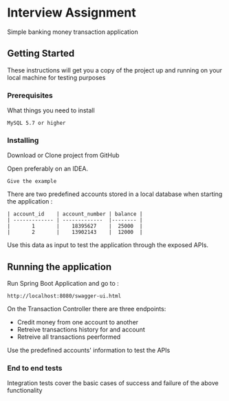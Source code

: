 # Interview Assignment 

Simple banking money transaction application

## Getting Started

These instructions will get you a copy of the project up and running on your local machine for testing purposes

### Prerequisites

What things you need to install

```
MySQL 5.7 or higher
```

### Installing

Download or Clone project from GitHub 

Open preferably on an IDEA.

```
Give the example
```
There are two predefined accounts stored in a local database when starting the application :

```
| account_id    | account_number | balance | 
| ------------- | -------------  |-------- |
|       1       |    18395627    |  25000  | 
|       2       |    13902143    |  12000  |
```

Use this data as input to test the application through the exposed APIs.

## Running the application

Run Spring Boot Application and go to :

```
http://localhost:8080/swagger-ui.html
```

On the Transaction Controller there are three endpoints:

* Credit money from one account to another
* Retreive transactions history for and account
* Retreive all transactions peerformed

Use the predefined accounts' information to test the APIs

### End to end tests

Integration tests cover the basic cases of success and failure of the above functionality

